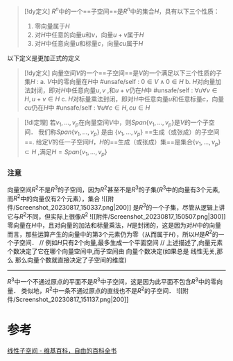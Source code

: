 


> [!dy定义] 
> $R^{n}$中的一个==子空间==是$R^{n}$中的集合$H$，具有以下三个性质：
> 1. 零向量属于$H$
> 2. 对$H$中任意的向量$u$和$v$，向量$u+v$属于$H$
> 3. 对$H$中任意向量$u$和标量$c$，向量$cu$属于$H$

以下定义是更加正式的定义
> [!dy定义] 
> 向量空间$V$的一个==子空间==是$V$的一个满足以下三个性质的子集$H$ : 
> a. $V$中的零向量在$H$中
> 	#unsafe/self : $0\in V \land 0\in H$
> b. $H$对向量加法封闭，即对$H$中任意向量$u,v$ ,和$u+v$仍在$H$中
> 	#unsafe/self : $\forall u\forall v\in H ,u+v\in H$
> c. $H$对标量乘法封闭，即对$H$中任意向量$u$和任意标量$c$，向量$cu$仍在$H$中
> 	#unsafe/self : $\forall u \forall c\in H,cu\in H$


> [!dl定理] 
> 若$v_1,\dots,v_{p}$在向量空间$V$中，则$Span\{v_1,\dots,v_{p}\}$是$V$的一个子空间．
我们称$Span\{v_1,\dots,v_{p}\}$ 是由 $\{v_1,\dots,v_{p}\}$ ==生成（或张成）的子空间==.
给定$V$的任一子空间$H$，$H$的==生成（或张成）集==是集合$\{v_1,\dots,v_{p}\}\subset H$ ,满足$H=Span\{v_1,\dots,v_{p}\}$





### 注意
向量空间$R^{2}$不是$R^{3}$的子空间，因为$R^{2}$甚至不是$R^{3}$的子集($R^{3}$中的向量有$3$个元素,而$R^{2}$中的向量仅有$2$个元素），集合
![[附件/Screenshot_20230817_150337.png|200]] 
是$R^{3}$的一个子集，尽管从逻辑上讲它与$R^{2}$不同，但实际上很像$R^{2}$
![[附件/Screenshot_20230817_150507.png|300]]
零向量在$H$中，且对向量的加法和标量乘法，$H$是封闭的，这是因为对$H$中的向量而言，那些运算产生的向量中的第$3$个元素仍为零（从而属于$H$），所以$H$是$R^{2}$的一个子空间．
// 例如$H$只有$2$个向量,最多生成一个平面空间 
// 上述描述了,向量元素个数决定了它在哪个向量空间中,而子空间由 向量个数决定(如果总是 线性无关,那么 那么向量个数就直接决定了子空间的维度)

---
$R^{3}$中一个不通过原点的平面不是$R^{3}$中子空间，这是因为此平面不包含$R^{3}$中的零向量．
类似地，$R^{2}$中一条不通过原点的直线也不是$R^{2}$的子空间．
![[附件/Screenshot_20230817_151137.png|200]]





# 参考
[线性子空间 - 维基百科，自由的百科全书](https://zh.wikipedia.org/zh-cn/%E7%BA%BF%E6%80%A7%E5%AD%90%E7%A9%BA%E9%97%B4)
